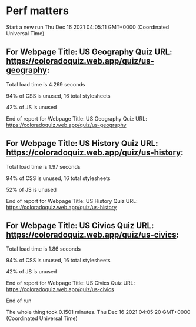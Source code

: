 # Perf matters


Start a new run
Thu Dec 16 2021 04:05:11 GMT+0000 (Coordinated Universal Time)








## For Webpage Title: US Geography Quiz URL: https://coloradoquiz.web.app/quiz/us-geography: 


Total load time is 4.269 seconds


94% of CSS is unused, 16 total stylesheets


42% of JS is unused


End of report for Webpage Title: US Geography Quiz URL: https://coloradoquiz.web.app/quiz/us-geography




## For Webpage Title: US History Quiz URL: https://coloradoquiz.web.app/quiz/us-history: 


Total load time is 1.97 seconds


94% of CSS is unused, 16 total stylesheets


52% of JS is unused


End of report for Webpage Title: US History Quiz URL: https://coloradoquiz.web.app/quiz/us-history




## For Webpage Title: US Civics Quiz URL: https://coloradoquiz.web.app/quiz/us-civics: 


Total load time is 1.86 seconds


94% of CSS is unused, 16 total stylesheets


42% of JS is unused


End of report for Webpage Title: US Civics Quiz URL: https://coloradoquiz.web.app/quiz/us-civics


End of run


The whole thing took 0.1501 minutes.
Thu Dec 16 2021 04:05:20 GMT+0000 (Coordinated Universal Time)




